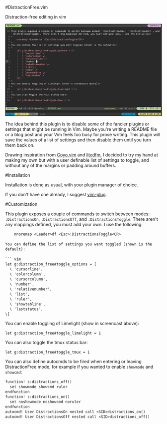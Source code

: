 #DistractionFree.vim

Distraction-free editing in vim

![screenshot](https://raw.githubusercontent.com/DanielFGray/DistractionFree.vim/master/screencast.gif)

The idea behind this plugin is to disable some of the fancier plugins or settings that might be running in Vim. Maybe you're writing a README file or a blog post and your Vim feels too busy for prose writing. This plugin will save the values of a list of settings and then disable them until you turn them back on.

Drawing inspiration from [Goyo.vim](https://github.com/junegunn/goyo.vim) and [litedfm](https://github.com/bilalq/lite-dfm), I decided to try my hand at making my own but with a user definable list of settings to toggle, and without any of the margins or padding around buffers.

#Installation

Installation is done as usual, with your plugin manager of choice.

If you don't have one already, I suggest [vim-plug](https://github.com/junegunn/vim-plug).

#Customization

This plugin exposes a couple of commands to switch between modes: `:DistractionsOn`, `:DistractionsOff`, and `:DistractionsToggle`. There aren't any mappings defined, you must add your own. I use the following:

``` vim
    nnoremap <Leader>df <Esc>:DistractionsToggle<CR>

You can define the list of settings you want toggled (shown is the default):

``` vim
let g:distraction_free#toggle_options = [
  \ 'cursorline',
  \ 'colorcolumn',
  \ 'cursorcolumn',
  \ 'number',
  \ 'relativenumber',
  \ 'list',
  \ 'ruler',
  \ 'showtabline',
  \ 'laststatus',
\]
```

You can enable toggling of Limelight (show in screencast above):

``` vim
let g:distraction_free#toggle_limelight = 1
```

You can also toggle the tmux status bar:

``` vim
let g:distraction_free#toggle_tmux = 1
```

You can also define autocmds to be fired when entering or leaving DistractionFree mode, for example if you wanted to enable `showmode` and `showcmd`:

``` vim
function! s:distractions_off()
  set showmode showcmd ruler
endfunction
function! s:distractions_on()
  set noshowmode noshowcmd noruler
endfunction
autocmd! User DistractionsOn nested call <SID>distractions_on()
autocmd! User DistractionsOff nested call <SID>distractions_off()
```
